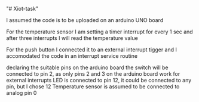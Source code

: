 "# Xiot-task" 

I assumed the code is to be uploaded on an arduino UNO board

For the temperature sensor I am setting a timer interrupt for every 1 sec and after three interrupts I will read the temperature value

For the push button I connected it to an external interrupt tigger and I accomodated the code in an interrupt service routine

declaring the suitable pins on the arduino board
the switch will be connected to pin 2, as only pins 2 and 3 on the arduino board work for external interrupts
LED is connected to pin 12, it could be connected to any pin, but I chose 12
Temperature sensor is assumed to be connected to analog pin 0


